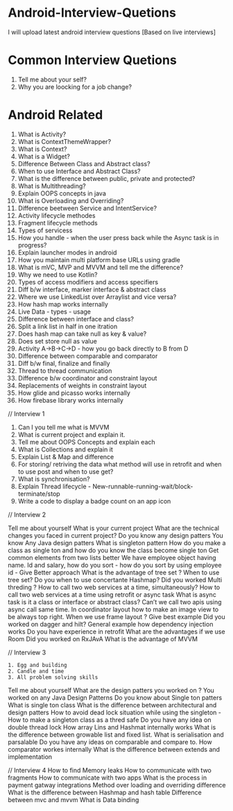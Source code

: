 # Android-Interview-Quetions
I will upload latest android interview questions [Based on live interviews]

# Common Interview Quetions 

1. Tell me about your self?
2. Why you are loocking for a job change?

# Android Related

1. What is Activity?
2. What is ContextThemeWrapper?
3. What is Context?
4. What is a Widget?
5. Difference Between Class and Abstract class?
6. When to use Interface and Abstract Class?
7. What is the difference between public, private and protected?
8. What is Multithreading?
9. Explain OOPS concepts in java
10. What is Overloading and Overriding?
11. Difference beetween Service and IntentService?
12. Activity lifecycle methodes 
13. Fragment lifecycle methods
14. Types of servicess
15. How you handle - when the user press back while the Async task is in progress?
16. Explain launcher modes in android
17. How you maintain multi platform base URLs using gradle
18. What is mVC, MVP and MVVM and tell me the difference?
19. Why we need to use Kotlin?
20. Types of access modifiers and access specifiers
21. Diff b/w interface, marker interface & abstract class
22. Where we use LinkedList over Arraylist and vice versa?
23. How hash map works internally
24. Live Data - types - usage
25. Difference between interface and class? 
26. Split a link list in half in one itration
27. Does hash map can take null as key & value?
28. Does set store null as value
29. Activity A->B->C->D - how you go back directly to B from D
30. Difference between comparable and comparator
31. Diff b/w final, finalize and finally
32. Thread to thread communication
33. Difference b/w coordinator and constraint layout
34. Replacements of weights in constraint layout
35. How glide and picasso works internally
36. How firebase library works internally




// Interview 1
1. Can I you tell me what is MVVM
2. What is current project and explain it.
3. Tell me about OOPS Concepts and explain each 
4. What is Collections and explain it
5. Explain List & Map and difference 
6. For storing/ retriving the data what method will use in retrofit and when to use post and when to use get?
7. What is synchronisation? 
8. Explain Thread lifecycle - New-runnable-running-wait/block-terminate/stop
9. Write a code to display a badge count on an app icon



// Interview 2

Tell me about yourself
What is your current project
What are the technical changes you faced in current project?
Do you know any design patters 
You know Any Java design patters 
What is singleton pattern
How do you make a class as single ton and how do you know the class become single ton
Get common elements from two lists better 
We have employee object having name. Id and salary, how do you sort - how do you sort by using employee id - Give Better approach
What is the advantage of tree set ?
When to use tree set?
Do you when to use concertante Hashmap?
Did you worked Multi threding ?
How to call two web services at a time, simultaneously?
How to call two web services at a time using retrofit or async task
What is async task is it a class or interface or abstract class?
Can’t we call two apis using async call same time.
In coordinator layout how to make an image view to be always top right.
When we use frame layout ? Give best example 
Did you worked on dagger and hilt?
General example how dependency injection works
Do you have experience in retrofit
What are the advantages if we use Room
Did you worked on RxJAvA
What is the advantage of MVVM



// Interview 3

	1. Egg and building 
	2. Candle and time
	3. All problem solving skills 

Tell me about yourself 
What are the design patters you worked on ?
You worked on any Java Design Patterns 
Do you know about Single ton patters 
What is single ton class
What is the difference between architectural and design patters 
How to avoid dead lock situation while using the singleton - How to make a singleton class  as a thred safe
Do you have any idea on double thread lock 
How array Lins and Hashmat internally works 
What is the difference between growable list and fixed list.
What is serialisation and parsalable 
Do you have any ideas on comparable and compare to.
How comparator workes internally
What is the difference between extends and implementation


// Interview 4
How to find Memory leaks 
How to communicate with two fragments 
How to communicate with two apps
What is the process in payment gatway integrations 
Method over loading and overriding difference 
What is the difference between Hashmap and hash table
Difference between mvc and mvvm
What is Data binding







